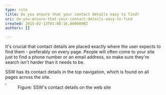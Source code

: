 ```yaml
---
type: rule
title: Do you ensure that your contact details easy to find?
uri: do-you-ensure-that-your-contact-details-easy-to-find
created: 2015-02-13T01:08:16.0000000Z
authors: []

---
```




<span class='intro'> <p>
      It's crucial that contact details are placed exactly where the user expects to find
      them - preferably on every page. People will often come to your site just to find
      a phone number or an email address, so make sure they're search isn't harder than
      it needs to be.
     </p><p>
      SSW has its contact details in the top navigation, which is found on all pages across
      the site.
     </p> </span>

<dl class="image"><dt><img border="1" src="http&#58;//www.ssw.com.au/ssw/Standards/Rules/Images/MarketingContactBar.gif" alt="" /></dt><dd>Figure&#58; SSW's contact details on the web site</dd></dl>


